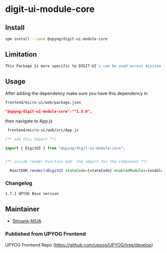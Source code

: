 
# digit-ui-module-core

## Install

```bash
npm install --save @upyog/digit-ui-module-core
```

## Limitation

```bash
This Package is more specific to DIGIT-UI's can be used across mission's
```

## Usage

After adding the dependency make sure you have this dependency in

```bash
frontend/micro-ui/web/package.json
```

```json
"@upyog/digit-ui-module-core":"^1.5.0",
```

then navigate to App.js

```bash
 frontend/micro-ui/web/src/App.js
```

```jsx
/** add this import **/

import { DigitUI } from "@upyog/digit-ui-module-core";


/** inside render Function add  the import for the component **/

  ReactDOM.render(<DigitUI stateCode={stateCode} enabledModules={enabledModules} moduleReducers={moduleReducers} />, document.getElementById("root"));

```



### Changelog

```bash
1.7.1 UPYOG Base version
```

## Maintainer

- [Shivank-NIUA](https://github.com/ShivankShuklaa)


### Published from UPYOG Frontend 
UPYOG Frontend Repo (https://github.com/upyog/UPYOG/tree/develop)
